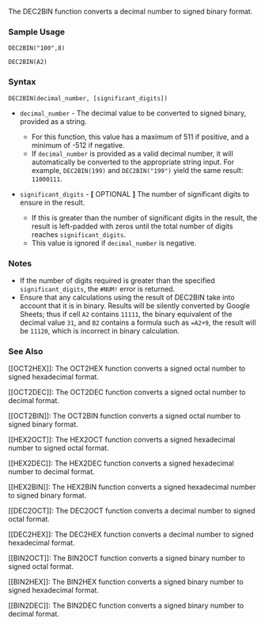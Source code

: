 The DEC2BIN function converts a decimal number to signed binary format.

### Sample Usage

`DEC2BIN("100",8)`

`DEC2BIN(A2)`

### Syntax

`DEC2BIN(decimal_number, [significant_digits])`

* `decimal_number` - The decimal value to be converted to signed binary, provided as a string.

  + For this function, this value has a maximum of 511 if positive, and a minimum of -512 if negative.
  + If `decimal_number` is provided as a valid decimal number, it will automatically be converted to the appropriate string input. For example, `DEC2BIN(199)` and `DEC2BIN("199")` yield the same result: `11000111`.
* `significant_digits` - **[** OPTIONAL **]** The number of significant digits to ensure in the result.

  + If this is greater than the number of significant digits in the result, the result is left-padded with zeros until the total number of digits reaches `significant_digits`.
  + This value is ignored if `decimal_number` is negative.

### Notes

* If the number of digits required is greater than the specified `significant_digits`, the `#NUM!` error is returned.
* Ensure that any calculations using the result of DEC2BIN take into account that it is in binary. Results will be silently converted by Google Sheets; thus if cell `A2` contains `11111`, the binary equivalent of the decimal value `31`, and `B2` contains a formula such as `=A2+9`, the result will be `11120`, which is incorrect in binary calculation.

### See Also

[[OCT2HEX]]: The OCT2HEX function converts a signed octal number to signed hexadecimal format.

[[OCT2DEC]]: The OCT2DEC function converts a signed octal number to decimal format.

[[OCT2BIN]]: The OCT2BIN function converts a signed octal number to signed binary format.

[[HEX2OCT]]: The HEX2OCT function converts a signed hexadecimal number to signed octal format.

[[HEX2DEC]]: The HEX2DEC function converts a signed hexadecimal number to decimal format.

[[HEX2BIN]]: The HEX2BIN function converts a signed hexadecimal number to signed binary format.

[[DEC2OCT]]: The DEC2OCT function converts a decimal number to signed octal format.

[[DEC2HEX]]: The DEC2HEX function converts a decimal number to signed hexadecimal format.

[[BIN2OCT]]: The BIN2OCT function converts a signed binary number to signed octal format.

[[BIN2HEX]]: The BIN2HEX function converts a signed binary number to signed hexadecimal format.

[[BIN2DEC]]: The BIN2DEC function converts a signed binary number to decimal format.

